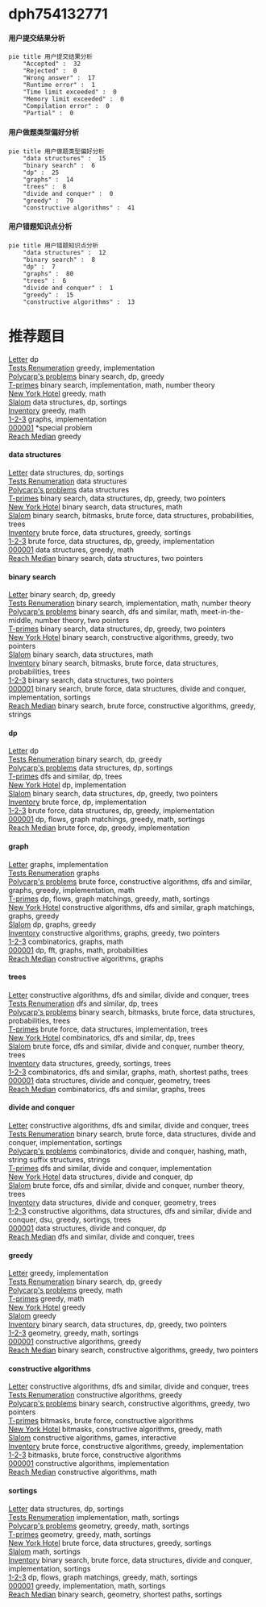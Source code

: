# dph754132771
<!-- tabs:start -->
#### **用户提交结果分析**

```mermaid
pie title 用户提交结果分析
    "Accepted" :  32
    "Rejected" :  0
    "Wrong answer" :  17
    "Runtime error" :  1
    "Time limit exceeded" :  0
    "Memory limit exceeded" :  0
    "Compilation error" :  0
    "Partial" :  0
```
#### **用户做题类型偏好分析**

```mermaid
pie title 用户做题类型偏好分析
    "data structures" :  15
    "binary search" :  6
    "dp" :  25
    "graphs" :  14
    "trees" :  8
    "divide and conquer" :  0
    "greedy" :  79
    "constructive algorithms" :  41
```
#### **用户错题知识点分析**

```mermaid
pie title 用户错题知识点分析
    "data structures" :  12
    "binary search" :  8
    "dp" :  7
    "graphs" :  80
    "trees" :  6
    "divide and conquer" :  1
    "greedy" :  15
    "constructive algorithms" :  13
```
<!-- tabs:end -->
# 推荐题目
[Letter](http://codeforces.com/problemset/problem/180/C)		dp		  
[Tests Renumeration](https://codeforces.com/contest/860/problem/C)		greedy,
                        implementation		  
[Polycarp's problems](http://codeforces.com/problemset/problem/727/F)		binary search,
                        dp,
                        greedy		  
[T-primes](http://codeforces.com/problemset/problem/230/B)		binary search,
                        implementation,
                        math,
                        number theory		  
[New York Hotel](http://codeforces.com/problemset/problem/491/B)		greedy,
                        math		  
[Slalom](http://codeforces.com/problemset/problem/720/D)		data structures,
                        dp,
                        sortings		  
[Inventory](http://codeforces.com/problemset/problem/569/B)		greedy,
                        math		  
[1-2-3](http://codeforces.com/problemset/problem/863/C)		graphs,
                        implementation		  
[000001](http://codeforces.com/problemset/problem/409/F)		*special problem		  
[Reach Median](http://codeforces.com/problemset/problem/1037/B)		greedy		  
<!-- tabs:start -->
#### **data structures**
[Letter](http://codeforces.com/problemset/problem/720/D)		data structures,
                        dp,
                        sortings		  
[Tests Renumeration](http://codeforces.com/problemset/problem/788/E)		data structures		  
[Polycarp's problems](http://codeforces.com/problemset/problem/193/D)		data structures		  
[T-primes](http://codeforces.com/problemset/problem/1492/C)		binary search,
                        data structures,
                        dp,
                        greedy,
                        two pointers		  
[New York Hotel](http://codeforces.com/problemset/problem/1490/G)		binary search,
                        data structures,
                        math		  
[Slalom](http://codeforces.com/problemset/problem/1479/D)		binary search,
                        bitmasks,
                        brute force,
                        data structures,
                        probabilities,
                        trees		  
[Inventory](http://codeforces.com/problemset/problem/1497/A)		brute force,
                        data structures,
                        greedy,
                        sortings		  
[1-2-3](http://codeforces.com/problemset/problem/1491/C)		brute force,
                        data structures,
                        dp,
                        greedy,
                        implementation		  
[000001](http://codeforces.com/problemset/problem/1492/B)		data structures,
                        greedy,
                        math		  
[Reach Median](http://codeforces.com/problemset/problem/1436/E)		binary search,
                        data structures,
                        two pointers		  
#### **binary search**
[Letter](http://codeforces.com/problemset/problem/727/F)		binary search,
                        dp,
                        greedy		  
[Tests Renumeration](http://codeforces.com/problemset/problem/230/B)		binary search,
                        implementation,
                        math,
                        number theory		  
[Polycarp's problems](http://codeforces.com/problemset/problem/912/E)		binary search,
                        dfs and similar,
                        math,
                        meet-in-the-middle,
                        number theory,
                        two pointers		  
[T-primes](http://codeforces.com/problemset/problem/1492/C)		binary search,
                        data structures,
                        dp,
                        greedy,
                        two pointers		  
[New York Hotel](http://codeforces.com/problemset/problem/1463/D)		binary search,
                        constructive algorithms,
                        greedy,
                        two pointers		  
[Slalom](http://codeforces.com/problemset/problem/1490/G)		binary search,
                        data structures,
                        math		  
[Inventory](http://codeforces.com/problemset/problem/1479/D)		binary search,
                        bitmasks,
                        brute force,
                        data structures,
                        probabilities,
                        trees		  
[1-2-3](http://codeforces.com/problemset/problem/1436/E)		binary search,
                        data structures,
                        two pointers		  
[000001](http://codeforces.com/problemset/problem/1461/D)		binary search,
                        brute force,
                        data structures,
                        divide and conquer,
                        implementation,
                        sortings		  
[Reach Median](http://codeforces.com/problemset/problem/1493/C)		binary search,
                        brute force,
                        constructive algorithms,
                        greedy,
                        strings		  
#### **dp**
[Letter](http://codeforces.com/problemset/problem/180/C)		dp		  
[Tests Renumeration](http://codeforces.com/problemset/problem/727/F)		binary search,
                        dp,
                        greedy		  
[Polycarp's problems](http://codeforces.com/problemset/problem/720/D)		data structures,
                        dp,
                        sortings		  
[T-primes](http://codeforces.com/problemset/problem/461/B)		dfs and similar,
                        dp,
                        trees		  
[New York Hotel](http://codeforces.com/problemset/problem/835/C)		dp,
                        implementation		  
[Slalom](http://codeforces.com/problemset/problem/1492/C)		binary search,
                        data structures,
                        dp,
                        greedy,
                        two pointers		  
[Inventory](https://codeforces.com/contest/1457/problem/C)		brute force,
                        dp,
                        implementation		  
[1-2-3](http://codeforces.com/problemset/problem/1491/C)		brute force,
                        data structures,
                        dp,
                        greedy,
                        implementation		  
[000001](http://codeforces.com/problemset/problem/1437/C)		dp,
                        flows,
                        graph matchings,
                        greedy,
                        math,
                        sortings		  
[Reach Median](http://codeforces.com/problemset/problem/1499/B)		brute force,
                        dp,
                        greedy,
                        implementation		  
#### **graph**
[Letter](http://codeforces.com/problemset/problem/863/C)		graphs,
                        implementation		  
[Tests Renumeration](http://codeforces.com/problemset/problem/235/D)		graphs		  
[Polycarp's problems](http://codeforces.com/problemset/problem/1487/C)		brute force,
                        constructive algorithms,
                        dfs and similar,
                        graphs,
                        greedy,
                        implementation,
                        math		  
[T-primes](http://codeforces.com/problemset/problem/1437/C)		dp,
                        flows,
                        graph matchings,
                        greedy,
                        math,
                        sortings		  
[New York Hotel](http://codeforces.com/problemset/problem/1470/D)		constructive algorithms,
                        dfs and similar,
                        graph matchings,
                        graphs,
                        greedy		  
[Slalom](http://codeforces.com/problemset/problem/1476/C)		dp,
                        graphs,
                        greedy		  
[Inventory](http://codeforces.com/problemset/problem/1304/D)		constructive algorithms,
                        graphs,
                        greedy,
                        two pointers		  
[1-2-3](http://codeforces.com/problemset/problem/1475/C)		combinatorics,
                        graphs,
                        math		  
[000001](http://codeforces.com/problemset/problem/553/E)		dp,
                        fft,
                        graphs,
                        math,
                        probabilities		  
[Reach Median](http://codeforces.com/problemset/problem/1495/C)		constructive algorithms,
                        graphs		  
#### **trees**
[Letter](http://codeforces.com/problemset/problem/1278/E)		constructive algorithms,
                        dfs and similar,
                        divide and conquer,
                        trees		  
[Tests Renumeration](http://codeforces.com/problemset/problem/461/B)		dfs and similar,
                        dp,
                        trees		  
[Polycarp's problems](http://codeforces.com/problemset/problem/1479/D)		binary search,
                        bitmasks,
                        brute force,
                        data structures,
                        probabilities,
                        trees		  
[T-primes](http://codeforces.com/problemset/problem/1511/C)		brute force,
                        data structures,
                        implementation,
                        trees		  
[New York Hotel](http://codeforces.com/problemset/problem/1499/F)		combinatorics,
                        dfs and similar,
                        dp,
                        trees		  
[Slalom](http://codeforces.com/problemset/problem/1491/E)		brute force,
                        dfs and similar,
                        divide and conquer,
                        number theory,
                        trees		  
[Inventory](http://codeforces.com/problemset/problem/1466/D)		data structures,
                        greedy,
                        sortings,
                        trees		  
[1-2-3](http://codeforces.com/problemset/problem/1495/D)		combinatorics,
                        dfs and similar,
                        graphs,
                        math,
                        shortest paths,
                        trees		  
[000001](http://codeforces.com/problemset/problem/1303/G)		data structures,
                        divide and conquer,
                        geometry,
                        trees		  
[Reach Median](http://codeforces.com/problemset/problem/1454/E)		combinatorics,
                        dfs and similar,
                        graphs,
                        trees		  
#### **divide and conquer**
[Letter](http://codeforces.com/problemset/problem/1278/E)		constructive algorithms,
                        dfs and similar,
                        divide and conquer,
                        trees		  
[Tests Renumeration](http://codeforces.com/problemset/problem/1461/D)		binary search,
                        brute force,
                        data structures,
                        divide and conquer,
                        implementation,
                        sortings		  
[Polycarp's problems](http://codeforces.com/problemset/problem/1466/G)		combinatorics,
                        divide and conquer,
                        hashing,
                        math,
                        string suffix structures,
                        strings		  
[T-primes](http://codeforces.com/problemset/problem/1490/D)		dfs and similar,
                        divide and conquer,
                        implementation		  
[New York Hotel](https://codeforces.com/contest/1483/problem/C)		data structures,
                        divide and conquer,
                        dp		  
[Slalom](http://codeforces.com/problemset/problem/1491/E)		brute force,
                        dfs and similar,
                        divide and conquer,
                        number theory,
                        trees		  
[Inventory](http://codeforces.com/problemset/problem/1303/G)		data structures,
                        divide and conquer,
                        geometry,
                        trees		  
[1-2-3](http://codeforces.com/problemset/problem/1494/D)		constructive algorithms,
                        data structures,
                        dfs and similar,
                        divide and conquer,
                        dsu,
                        greedy,
                        sortings,
                        trees		  
[000001](http://codeforces.com/problemset/problem/1482/E)		data structures,
                        divide and conquer,
                        dp		  
[Reach Median](http://codeforces.com/problemset/problem/566/C)		dfs and similar,
                        divide and conquer,
                        trees		  
#### **greedy**
[Letter](https://codeforces.com/contest/860/problem/C)		greedy,
                        implementation		  
[Tests Renumeration](http://codeforces.com/problemset/problem/727/F)		binary search,
                        dp,
                        greedy		  
[Polycarp's problems](http://codeforces.com/problemset/problem/491/B)		greedy,
                        math		  
[T-primes](http://codeforces.com/problemset/problem/569/B)		greedy,
                        math		  
[New York Hotel](http://codeforces.com/problemset/problem/1037/B)		greedy		  
[Slalom](http://codeforces.com/problemset/problem/1295/A)		greedy		  
[Inventory](http://codeforces.com/problemset/problem/1492/C)		binary search,
                        data structures,
                        dp,
                        greedy,
                        two pointers		  
[1-2-3](https://codeforces.com/contest/1496/problem/C)		geometry,
                        greedy,
                        math,
                        sortings		  
[000001](http://codeforces.com/problemset/problem/1493/A)		constructive algorithms,
                        greedy		  
[Reach Median](http://codeforces.com/problemset/problem/1463/D)		binary search,
                        constructive algorithms,
                        greedy,
                        two pointers		  
#### **constructive algorithms**
[Letter](http://codeforces.com/problemset/problem/1278/E)		constructive algorithms,
                        dfs and similar,
                        divide and conquer,
                        trees		  
[Tests Renumeration](http://codeforces.com/problemset/problem/1493/A)		constructive algorithms,
                        greedy		  
[Polycarp's problems](http://codeforces.com/problemset/problem/1463/D)		binary search,
                        constructive algorithms,
                        greedy,
                        two pointers		  
[T-primes](https://codeforces.com/contest/1456/problem/B)		bitmasks,
                        brute force,
                        constructive algorithms		  
[New York Hotel](http://codeforces.com/problemset/problem/1492/D)		bitmasks,
                        constructive algorithms,
                        greedy,
                        math		  
[Slalom](https://codeforces.com/contest/1504/problem/D)		constructive algorithms,
                        games,
                        interactive		  
[Inventory](https://codeforces.com/contest/1483/problem/A)		brute force,
                        constructive algorithms,
                        greedy,
                        implementation		  
[1-2-3](https://codeforces.com/contest/1457/problem/D)		bitmasks,
                        brute force,
                        constructive algorithms		  
[000001](http://codeforces.com/problemset/problem/1513/A)		constructive algorithms,
                        implementation		  
[Reach Median](http://codeforces.com/problemset/problem/1473/C)		constructive algorithms,
                        math		  
#### **sortings**
[Letter](http://codeforces.com/problemset/problem/720/D)		data structures,
                        dp,
                        sortings		  
[Tests Renumeration](http://codeforces.com/problemset/problem/160/C)		implementation,
                        math,
                        sortings		  
[Polycarp's problems](https://codeforces.com/contest/1496/problem/C)		geometry,
                        greedy,
                        math,
                        sortings		  
[T-primes](http://codeforces.com/problemset/problem/1495/A)		geometry,
                        greedy,
                        math,
                        sortings		  
[New York Hotel](http://codeforces.com/problemset/problem/1497/A)		brute force,
                        data structures,
                        greedy,
                        sortings		  
[Slalom](http://codeforces.com/problemset/problem/1427/A)		math,
                        sortings		  
[Inventory](http://codeforces.com/problemset/problem/1461/D)		binary search,
                        brute force,
                        data structures,
                        divide and conquer,
                        implementation,
                        sortings		  
[1-2-3](http://codeforces.com/problemset/problem/1437/C)		dp,
                        flows,
                        graph matchings,
                        greedy,
                        math,
                        sortings		  
[000001](http://codeforces.com/problemset/problem/1473/A)		greedy,
                        implementation,
                        math,
                        sortings		  
[Reach Median](http://codeforces.com/problemset/problem/1486/B)		binary search,
                        geometry,
                        shortest paths,
                        sortings		  
<!-- tabs:end -->
